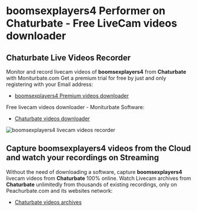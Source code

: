 # boomsexplayers4 Performer on Chaturbate - Free LiveCam videos downloader

## Chaturbate Live Videos Recorder

Monitor and record livecam videos of **boomsexplayers4** from **Chaturbate** with Moniturbate.com
Get a premium trial for free by just and only registering with your Email address:
* [boomsexplayers4 Premium videos downloader](https://moniturbate.com/request-demo-licence-key.html)

Free livecam videos downloader - Moniturbate Software:
* [Chaturbate videos downloader](https://moniturbate.com/moniturbate-download-software.html)

![boomsexplayers4 livecam videos recorder](https://peachurnet.com/templates/moniturbate-software.png)


## Capture boomsexplayers4 videos from the Cloud and watch your recordings on Streaming

Without the need of downloading a software, capture **boomsexplayers4** livecam videos from **Chaturbate** 100% online.
Watch Livecam archives from **Chaturbate** unlimitedly from thousands of existing recordings, only on Peachurbate.com and its websites network:
* [Chaturbate videos archives](https://peachurnet.com/)